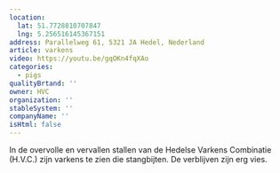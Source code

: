 ```yaml
---
location:
  lat: 51.7728810707847
  lng: 5.256516145367151
address: Parallelweg 61, 5321 JA Hedel, Nederland
article: varkens
video: https://youtu.be/gqOKn4fqXAo
categories:
  - pigs
qualityBrtand: ''
owner: HVC
organization: ''
stableSystem: ''
companyName: ''
isHtml: false
---
```

In de overvolle en vervallen stallen van de Hedelse Varkens Combinatie (H.V.C.) zijn varkens te zien die stangbijten. De verblijven zijn erg vies.
